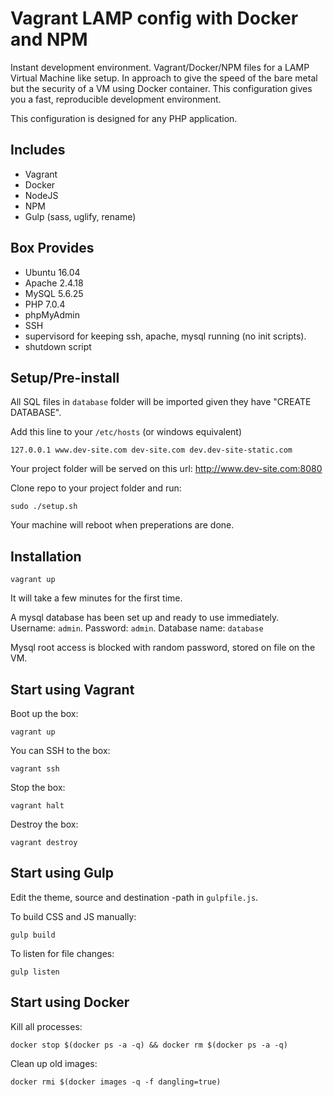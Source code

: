 # Vagrant LAMP config with Docker and NPM

Instant development environment. Vagrant/Docker/NPM files for a LAMP Virtual Machine like setup. In approach to give the speed of the bare metal but the security of a VM using Docker container. This configuration gives you a fast, reproducible development environment.

This configuration is designed for any PHP application.

## Includes

  * Vagrant
  * Docker
  * NodeJS
  * NPM
  * Gulp (sass, uglify, rename)

## Box Provides

  * Ubuntu 16.04
  * Apache 2.4.18
  * MySQL 5.6.25
  * PHP 7.0.4
  * phpMyAdmin
  * SSH
  * supervisord for keeping ssh, apache, mysql running (no init scripts).
  * shutdown script

## Setup/Pre-install

All SQL files in `database` folder will be imported given they have "CREATE DATABASE".

Add this line to your `/etc/hosts` (or windows equivalent)

    127.0.0.1 www.dev-site.com dev-site.com dev.dev-site-static.com

Your project folder will be served on this url: http://www.dev-site.com:8080

Clone repo to your project folder and run:

    sudo ./setup.sh

Your machine will reboot when preperations are done.

## Installation

    vagrant up

It will take a few minutes for the first time.

A mysql database has been set up and ready to use immediately. Username: `admin`. Password: `admin`. Database name: `database`

Mysql root access is blocked with random password, stored on file on the VM.

## Start using Vagrant

Boot up the box:

    vagrant up

You can SSH to the box:

    vagrant ssh

Stop the box:

    vagrant halt

Destroy the box:

    vagrant destroy

## Start using Gulp

Edit the theme, source and destination -path in `gulpfile.js`.

To build CSS and JS manually:

    gulp build

To listen for file changes:

    gulp listen

## Start using Docker

Kill all processes:

    docker stop $(docker ps -a -q) && docker rm $(docker ps -a -q)

Clean up old images:

    docker rmi $(docker images -q -f dangling=true)
